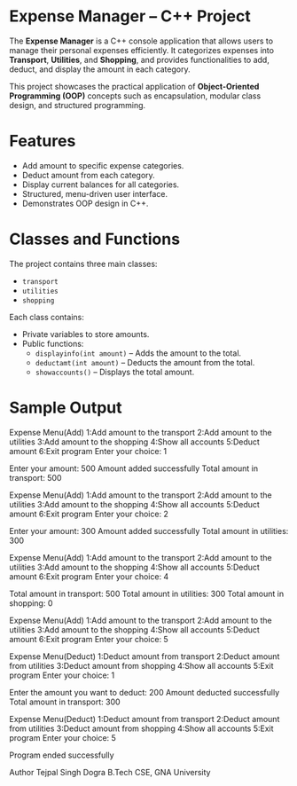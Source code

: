 # Expense Manager – C++ Project

The **Expense Manager** is a C++ console application that allows users to manage their personal expenses efficiently. It categorizes expenses into **Transport**, **Utilities**, and **Shopping**, and provides functionalities to add, deduct, and display the amount in each category.

This project showcases the practical application of **Object-Oriented Programming (OOP)** concepts such as encapsulation, modular class design, and structured programming.

# Features

- Add amount to specific expense categories.
- Deduct amount from each category.
- Display current balances for all categories.
- Structured, menu-driven user interface.
- Demonstrates OOP design in C++.

# Classes and Functions

The project contains three main classes:
- `transport`
- `utilities`
- `shopping`

Each class contains:
- Private variables to store amounts.
- Public functions:
  - `displayinfo(int amount)` – Adds the amount to the total.
  - `deductamt(int amount)` – Deducts the amount from the total.
  - `showaccounts()` – Displays the total amount.

# Sample Output
Expense Menu(Add)
1:Add amount to the transport
2:Add amount to the utilities
3:Add amount to the shopping
4:Show all accounts
5:Deduct amount
6:Exit program
Enter your choice: 1

Enter your amount: 500
Amount added successfully
Total amount in transport: 500

Expense Menu(Add)
1:Add amount to the transport
2:Add amount to the utilities
3:Add amount to the shopping
4:Show all accounts
5:Deduct amount
6:Exit program
Enter your choice: 2

Enter your amount: 300
Amount added successfully
Total amount in utilities: 300

Expense Menu(Add)
1:Add amount to the transport
2:Add amount to the utilities
3:Add amount to the shopping
4:Show all accounts
5:Deduct amount
6:Exit program
Enter your choice: 4

Total amount in transport: 500
Total amount in utilities: 300
Total amount in shopping: 0

Expense Menu(Add)
1:Add amount to the transport
2:Add amount to the utilities
3:Add amount to the shopping
4:Show all accounts
5:Deduct amount
6:Exit program
Enter your choice: 5

Expense Menu(Deduct)
1:Deduct amount from transport
2:Deduct amount from utilities
3:Deduct amount from shopping
4:Show all accounts
5:Exit program
Enter your choice: 1

Enter the amount you want to deduct: 200
Amount deducted successfully
Total amount in transport: 300

Expense Menu(Deduct)
1:Deduct amount from transport
2:Deduct amount from utilities
3:Deduct amount from shopping
4:Show all accounts
5:Exit program
Enter your choice: 5

Program ended successfully

Author
Tejpal Singh Dogra
B.Tech CSE, GNA University
